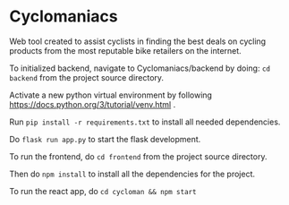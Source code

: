 # Cyclomaniacs
Web tool created to assist cyclists in finding the best deals on cycling products from the most reputable bike retailers on the internet.


To initialized backend, navigate to Cyclomaniacs/backend by doing: ```cd backend``` from the project source directory.

Activate a new python virtual environment by following https://docs.python.org/3/tutorial/venv.html .

Run ```pip install -r requirements.txt``` to install all needed dependencies.

Do ```flask run app.py``` to start the flask development.


To run the frontend, do ```cd frontend``` from the project source directory.

Then do ```npm install``` to install all the dependencies for the project.

To run the react app, do ```cd cycloman && npm start```
